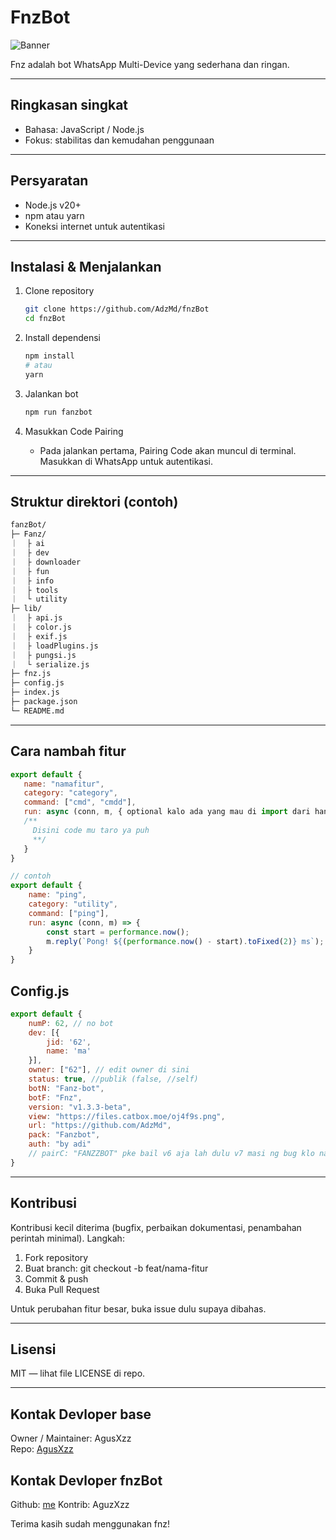 # FnzBot

![Banner](https://files.catbox.moe/oj4f9s.png)

Fnz adalah bot WhatsApp Multi-Device yang sederhana dan ringan.

---

## Ringkasan singkat
- Bahasa: JavaScript / Node.js
- Fokus: stabilitas dan kemudahan penggunaan
---

## Persyaratan
- Node.js v20+
- npm atau yarn
- Koneksi internet untuk autentikasi

---

## Instalasi & Menjalankan
1. Clone repository
   ```bash
   git clone https://github.com/AdzMd/fnzBot
   cd fnzBot
   ```

2. Install dependensi
   ```bash
   npm install
   # atau
   yarn
   ```

3. Jalankan bot
   ```bash
   npm run fanzbot
   ```

4. Masukkan Code Pairing
   - Pada jalankan pertama, Pairing Code akan muncul di terminal. Masukkan di WhatsApp untuk autentikasi.

---

## Struktur direktori (contoh)
```txt
fanzBot/
├─ Fanz/
｜  ├ ai
｜  ├ dev
｜  ├ downloader
｜  ├ fun
｜  ├ info
｜  ├ tools
｜  └ utility
├─ lib/
｜  ├ api.js
｜  ├ color.js    
｜  ├ exif.js    
｜  ├ loadPlugins.js    
｜  ├ pungsi.js    
｜  └ serialize.js  
├─ fnz.js
├─ config.js
├─ index.js
├─ package.json
└─ README.md
```

---

## Cara nambah fitur

```js
export default {
   name: "namafitur",
   category: "category",
   command: ["cmd", "cmdd"],
   run: async (conn, m, { optional kalo ada yang mau di import dari handler.js => {
   /**
     Disini code mu taro ya puh
     **/
   }
}

// contoh 
export default {
    name: "ping",
    category: "utility",
    command: ["ping"],
    run: async (conn, m) => {
        const start = performance.now();
        m.reply(`Pong! ${(performance.now() - start).toFixed(2)} ms`);
    }
} 
```

## Config.js

```js
export default {
    numP: 62, // no bot
    dev: [{
        jid: '62',
        name: 'ma'
    }],
    owner: ["62"], // edit owner di sini
    status: true, //publik (false, //self)
    botN: "Fanz-bot",
    botF: "Fnz",
    version: "v1.3.3-beta",
    view: "https://files.catbox.moe/oj4f9s.png",
    url: "https://github.com/AdzMd",
    pack: "Fanzbot",
    auth: "by adi"
    // pairC: "FANZZBOT" pke bail v6 aja lah dulu v7 masi ng bug klo nak pkek pakek lah
}
```

---

## Kontribusi
Kontribusi kecil diterima (bugfix, perbaikan dokumentasi, penambahan perintah minimal). Langkah:
1. Fork repository
2. Buat branch: git checkout -b feat/nama-fitur
3. Commit & push
4. Buka Pull Request

Untuk perubahan fitur besar, buka issue dulu supaya dibahas.

---

## Lisensi
MIT — lihat file LICENSE di repo.

---

## Kontak Devloper base
Owner / Maintainer: AgusXzz  
Repo: [AgusXzz](https://github.com/AgusXzz/ESEMPE-MD)

## Kontak Devloper fnzBot
Github: [me](https://github.com/AdzMd)
Kontrib: AguzXzz

Terima kasih sudah menggunakan fnz!